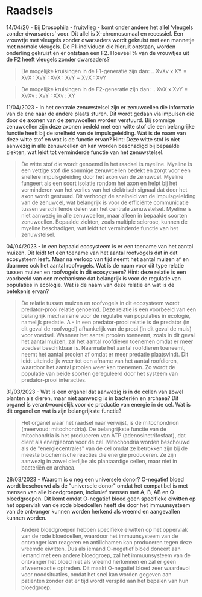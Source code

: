 # Raadsels

14/04/20 - Bij Drosophila - fruitvlieg - komt onder andere het allel ‘vleugels zonder dwarsaders’ voor. Dit allel is X-chromosomaal en recessief. Een vrouwtje met vleugels zonder dwarsaders wordt gekruist met 
een mannetje met normale vleugels. De F1-individuen die hieruit ontstaan, worden onderling gekruist en er ontstaan een F2.  Hoeveel % van de vrouwtjes uit de F2 heeft vleugels zonder dwarsaders? 

> De mogelijke kruisingen in de F1-generatie zijn dan:
.. XvXv x XY = XvX : XvY : XvX : XvY = XvX : XvY
 
> De mogelijke kruisingen in de F2-generatie zijn dan:
.. XvX x XvY = XvXv : XvY : XXv : XY


11/04/2023 - In het centrale zenuwstelsel zijn er zenuwcellen die informatie van de ene naar de andere plaats sturen. Dit wordt gedaan via impulsen die door de axonen van de zenuwcellen worden verstuurd. Bij sommige zenuwcellen zijn deze axonen bedekt met een witte stof die een belangrijke functie heeft bij de snelheid van de impulsgeleiding.
Wat is de naam van deze witte stof en wat is de functie ervan?
Hint: Deze witte stof is niet aanwezig in alle zenuwcellen en kan worden beschadigd bij bepaalde ziekten, wat leidt tot verminderde functie van het zenuwstelsel.
> De witte stof die wordt genoemd in het raadsel is myeline. Myeline is een vettige stof die sommige zenuwcellen bedekt en zorgt voor een snellere impulsgeleiding door het axon van de zenuwcel. Myeline fungeert als een soort isolatie rondom het axon en helpt bij het verminderen van het verlies van het elektrisch signaal dat door het axon wordt gestuurd. Dit verhoogt de snelheid van de impulsgeleiding van de zenuwcel, wat belangrijk is voor de efficiënte communicatie tussen verschillende delen van het centrale zenuwstelsel. Myeline is niet aanwezig in alle zenuwcellen, maar alleen in bepaalde soorten zenuwcellen. Bepaalde ziekten, zoals multiple sclerose, kunnen de myeline beschadigen, wat leidt tot verminderde functie van het zenuwstelsel.

04/04/2023 - In een bepaald ecosysteem is er een toename van het aantal muizen. Dit leidt tot een toename van het aantal roofvogels dat in dat ecosysteem leeft. Maar na verloop van tijd neemt het aantal muizen af en daarmee ook het aantal roofvogels. Wat is de naam voor dit type relatie tussen muizen en roofvogels in dit ecosysteem?
Hint: deze relatie is een voorbeeld van een mechanisme dat belangrijk is voor de regulatie van populaties in ecologie.
Wat is de naam van deze relatie en wat is de betekenis ervan?
> De relatie tussen muizen en roofvogels in dit ecosysteem wordt predator-prooi relatie genoemd. Deze relatie is een voorbeeld van een belangrijk mechanisme voor de regulatie van populaties in ecologie, namelijk predatie.
A - In een predator-prooi relatie is de predator (in dit geval de roofvogel) afhankelijk van de prooi (in dit geval de muis) voor voedsel. Wanneer het aantal prooien toeneemt, zoals in dit geval het aantal muizen, zal het aantal roofdieren toenemen omdat er meer voedsel beschikbaar is. Naarmate het aantal roofdieren toeneemt, neemt het aantal prooien af omdat er meer predatie plaatsvindt. Dit leidt uiteindelijk weer tot een afname van het aantal roofdieren, waardoor het aantal prooien weer kan toenemen. Zo wordt de populatie van beide soorten gereguleerd door het systeem van predator-prooi interacties.

31/03/2023 - Wat is een organel dat aanwezig is in de cellen van zowel planten als dieren, maar niet aanwezig is in bacteriën en archaea? Dit organel is verantwoordelijk voor de productie van energie in de cel.
Wat is dit organel en wat is zijn belangrijkste functie?
> Het organel waar het raadsel naar verwijst, is de mitochondrion (meervoud: mitochondria). De belangrijkste functie van de mitochondria is het produceren van ATP (adenosinetrifosfaat), dat dient als energiebron voor de cel. Mitochondria worden beschouwd als de "energiecentrales" van de cel omdat ze betrokken zijn bij de meeste biochemische reacties die energie produceren. Ze zijn aanwezig in zowel dierlijke als plantaardige cellen, maar niet in bacteriën en archaea.

28/03/2023 - Waarom is o neg een universele donor?  O-negatief bloed wordt beschouwd als de "universele donor" omdat het compatibel is met mensen van alle bloedgroepen, inclusief mensen met A, B, AB en O-bloedgroepen.
Dit komt omdat O-negatief bloed geen specifieke eiwitten op het oppervlak van de rode bloedcellen heeft die door het immuunsysteem van de ontvanger kunnen worden herkend als vreemd en aangevallen kunnen worden.
> Andere bloedgroepen hebben specifieke eiwitten op het oppervlak van de rode bloedcellen, waardoor het immuunsysteem van de ontvanger kan reageren en antilichamen kan produceren tegen deze vreemde eiwitten.
Dus als iemand O-negatief bloed doneert aan iemand met een andere bloedgroep, zal het immuunsysteem van de ontvanger het bloed niet als vreemd herkennen en zal er geen afweerreactie optreden.
Dit maakt O-negatief bloed zeer waardevol voor noodsituaties, omdat het snel kan worden gegeven aan patiënten zonder dat er tijd wordt verspild aan het bepalen van hun bloedgroep.

